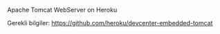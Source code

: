Apache Tomcat WebServer on Heroku

Gerekli bilgiler: https://github.com/heroku/devcenter-embedded-tomcat

